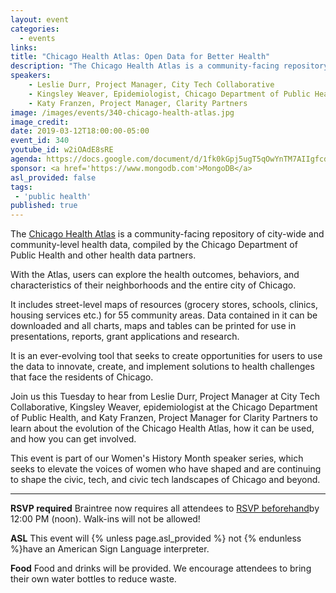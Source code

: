 ```yaml
---
layout: event
categories:
  - events
links:
title: "Chicago Health Atlas: Open Data for Better Health"
description: "The Chicago Health Atlas is a community-facing repository of city-wide and community-level health data, compiled by the Chicago Department of Public Health and other health data partners. Join us this Tuesday to hear from Leslie Durr, Project Manager at City Tech Collaborative, Kingsley Weaver, an epidemiologist at the Chicago Department of Public Health, and Katy Franzen, Project Manager for Clarity Partners to learn about the evolution of the Atlas, how it can be used, and how you can get involved."
speakers: 
    - Leslie Durr, Project Manager, City Tech Collaborative 
    - Kingsley Weaver, Epidemiologist, Chicago Department of Public Health
    - Katy Franzen, Project Manager, Clarity Partners
image: /images/events/340-chicago-health-atlas.jpg
image_credit:
date: 2019-03-12T18:00:00-05:00
event_id: 340
youtube_id: w2iOAdE8sRE
agenda: https://docs.google.com/document/d/1fk0kGpj5ugT5qOwYnTM7AIIgfcd9luGYh4dOXSxX2Ag/edit?usp=sharing
sponsor: <a href='https://www.mongodb.com'>MongoDB</a>
asl_provided: false
tags:
 - 'public health'
published: true
---
```


The [Chicago Health Atlas](https://www.chicagohealthatlas.org) is a community-facing repository of city-wide and community-level health data, compiled by the Chicago Department of Public Health and other health data partners. 

With the Atlas, users can explore the health outcomes, behaviors, and characteristics of their neighborhoods and the entire city of Chicago.

It includes street-level maps of resources (grocery stores, schools, clinics, housing services etc.) for 55 community areas. Data contained in it can be downloaded and all charts, maps and tables can be printed for use in presentations, reports, grant applications and research.

It is an ever-evolving tool that seeks to create opportunities for users to use the data to innovate, create, and implement solutions to health challenges that face the residents of Chicago.

Join us this Tuesday to hear from Leslie Durr, Project Manager at City Tech Collaborative, Kingsley Weaver, epidemiologist at the Chicago Department of Public Health, and Katy Franzen, Project Manager for Clarity Partners to learn about the evolution of the Chicago Health Atlas, how it can be used, and how you can get involved. 

This event is part of our Women's History Month speaker series, which seeks to elevate the voices of women who have shaped and are continuing to shape the civic, tech, and civic tech landscapes of Chicago and beyond. 

---

**RSVP required** Braintree now requires all attendees to [RSVP beforehand]({{site.rsvp_url}})by 12:00 PM (noon). Walk-ins will not be allowed!

**ASL** This event will {% unless page.asl_provided %} not {% endunless %}have an American Sign Language interpreter.

**Food** Food and drinks will be provided. We encourage attendees to bring their own water bottles to reduce waste.
